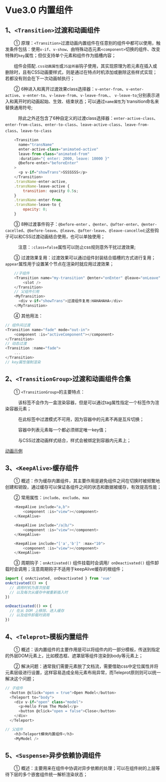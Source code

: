 # Vue3.0 内置组件

## 1、`<Transition>`过渡和动画组件
&emsp;&emsp;① 原理：`<Transition>`过渡动画内置组件在任意别的组件中都可以使用，触发条件包括：使用`v-if`、`v-show`、由特殊动态元素`<component>`切换的组件、改变特殊的`key`属性；但仅支持单个元素和组件作为插槽内容；

&emsp;&emsp;组件会搭配`.css动画属性`或`JS监听器`钩子使用，其实现原理为若元素在插入或删除时，且有CSS动画要样式，则是通过在特点时机添加或删除这些样式实现；若都没有则会在下一次动画帧执行；

&emsp;&emsp;② 6种进入和离开过渡效果class选择器：`v-enter-from`、`v-enter-active`、`v-enter-to`、`v-leave-from`、`v-leave-from`、、
`v-leave-to`;分别表示进入和离开时的动画起始、生效、结束状态；可以通过`name属性`为`transition命名来替换通用符号;

&emsp;&emsp;&emsp;除此之外还包含了6种自定义的过渡class选择器：`enter-active-class`、`enter-from-class`、`enter-to-class`、`leave-active-class`、`leave-from-class`、`leave-to-class`
```js
    <Transition
      name="transName"
      enter-active-class="animated-active"
      leave-from-class="animated-from"
      :duration="{ enter: 2000, leave: 10000 }"
      @before-enter="beforeEnter"
    >
      <p v-if="showTrans">SSSSSSS</p>
    </Transition>
    .transName-enter-active,
    .transName-leave-active {
        transition: opacity 0.5s;
    }
    .transName-enter-from,
    .transName-leave-to {
        opacity: 0;
    }
```
&emsp;&emsp;③ 8种过渡事件钩子：`@before-enter` 、`@enter`、`@after-enter`、`@enter-cacelled`、`@before-leave`、`@leave`、`@after-leave`、`@leave-cancelled`;这些钩子可以和CSS过渡动画结合使用，也可以单独使用；

&emsp;&emsp;&emsp;注意：`:class=false`属性可以防止css规则意外干扰过渡效果;

&emsp;&emsp;③ 过渡效果复用：过渡效果可以通过组件封装结合插槽的方式进行复用；`appear`属性用于设置某个节点在渲染时就应用过渡效果；
```js
    //子组件
    <Transition name="my-transition" @enter="onEnter" @leave="onLeave" appear>
        <slot />
    </Transition>
    // 父组件引用
    <MyTransition>
      <div v-if="showTrans">过渡组件复用:HAHAHAHA</div>
    </MyTransition>
```

&emsp;&emsp;④ 其他用法：
```js
// 组件间过渡
<Transition name="fade" mode="out-in">
    <component :is="activeComponent"></component>
</Transition>
// 动态过渡
<Transition :name="fade">
    ...
</Transition>
// key属性强制渲染
```

## 2、`<TransitionGroup>`过渡和动画组件合集
&emsp;&emsp;① `<TransitionGroup>`的主要特点：  

&emsp;&emsp;&emsp;该标签不会作为一盒渲染容器，但是可以通过tag属性指定一个标签作为渲染容器元素；

&emsp;&emsp;&emsp;在此标签中过渡模式不可用，因为容器中的元素不再是互斥切换；

&emsp;&emsp;&emsp;容器中列表元素每一个都必须绑定唯一key值；

&emsp;&emsp;&emsp;与CSS过渡动画样式结合，样式会被绑定到容器内元素上；

[动画示例](https://cn.vuejs.org/examples/#list-transition)

## 3、`<KeepAlive>`缓存组件
&emsp;&emsp;① 概述：作为缓存内置组件，其主要作用是避免组件之间在切换时被频繁地创建和销毁，通过缓存可以保证各组件之间的状态和数据被缓存，有效提高性能；

&emsp;&emsp;② 常用属性：`include`、`exclude`、`max`
```js
    <KeepAlive include="a,b">
        <component :is="view"></component>
    </KeepAlive>

    <KeepAlive include="/a|b/">
        <component :is="view"></component>
    </KeepAlive>

    <KeepAlive include="['a','b']" :max="10">
        <component :is="view"></component>
    </KeepAlive>
```
&emsp;&emsp;③ 周期钩子：`onActivated()` 组件挂载时会调用/` onDeactivated()` 组件卸载时会调用；注意周期钩子不适用于keepAlive缓存的根组件；
```js
import { onActivated, onDeactivated } from 'vue'
onActivated(() => {
  // 调用时机为首次挂载
  // 以及每次从缓存中被重新插入时
})

onDeactivated(() => {
  // 在从 DOM 上移除、进入缓存
  // 以及组件卸载时调用
})
```

## 4、`<Teleprot>`模板内置组件
&emsp;&emsp;① 概述：该内置组件的主要作用是可以将组件内的一部分模板，传送到指定的外层DOM元素上，比如模态框、遮罩层等组件渲染到body等元素上；

&emsp;&emsp;② 解决问题：通常我们需要元素脱了文档流，需要借助css中定位属性并将元素层级进行设置，这样容易造成全局元素布局异常，而Teleprot原则则可以统一解决这个问题；
```js
// 子组件
  <button @click="open = true">Open Model</button>
  <Teleport to="body">
    <div v-if="open" class="model">
      <p>Hello From The Model</p>
      <button @click="open = false">Close</button>
    </div>
  </Teleport>

// 父组件
    <h3>Teleport模块内置组件</h3>
    <MyModel />
```
## 5、`<Suspense>`异步依赖协调组件
&emsp;&emsp;① 概述：主要用来在组件中协调对异步依赖的处理；可以在组件树的上层等待下层的多个嵌套组件统一解析渲染状态；